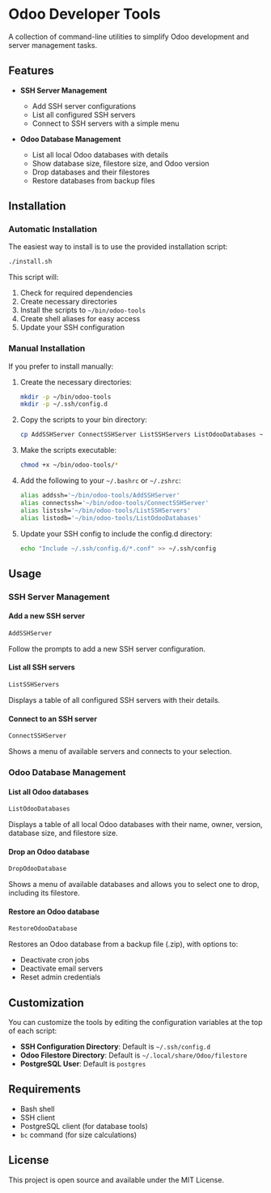 # Odoo Developer Tools

A collection of command-line utilities to simplify Odoo development and server management tasks.

## Features

- **SSH Server Management**
  - Add SSH server configurations
  - List all configured SSH servers
  - Connect to SSH servers with a simple menu

- **Odoo Database Management**
  - List all local Odoo databases with details
  - Show database size, filestore size, and Odoo version
  - Drop databases and their filestores
  - Restore databases from backup files

## Installation

### Automatic Installation

The easiest way to install is to use the provided installation script:

```bash
./install.sh
```

This script will:
1. Check for required dependencies
2. Create necessary directories
3. Install the scripts to `~/bin/odoo-tools`
4. Create shell aliases for easy access
5. Update your SSH configuration

### Manual Installation

If you prefer to install manually:

1. Create the necessary directories:
   ```bash
   mkdir -p ~/bin/odoo-tools
   mkdir -p ~/.ssh/config.d
   ```

2. Copy the scripts to your bin directory:
   ```bash
   cp AddSSHServer ConnectSSHServer ListSSHServers ListOdooDatabases ~/bin/odoo-tools/
   ```

3. Make the scripts executable:
   ```bash
   chmod +x ~/bin/odoo-tools/*
   ```

4. Add the following to your `~/.bashrc` or `~/.zshrc`:
   ```bash
   alias addssh='~/bin/odoo-tools/AddSSHServer'
   alias connectssh='~/bin/odoo-tools/ConnectSSHServer'
   alias listssh='~/bin/odoo-tools/ListSSHServers'
   alias listodb='~/bin/odoo-tools/ListOdooDatabases'
   ```

5. Update your SSH config to include the config.d directory:
   ```bash
   echo "Include ~/.ssh/config.d/*.conf" >> ~/.ssh/config
   ```

## Usage

### SSH Server Management

#### Add a new SSH server
```bash
AddSSHServer
```
Follow the prompts to add a new SSH server configuration.

#### List all SSH servers
```bash
ListSSHServers
```
Displays a table of all configured SSH servers with their details.

#### Connect to an SSH server
```bash
ConnectSSHServer
```
Shows a menu of available servers and connects to your selection.

### Odoo Database Management

#### List all Odoo databases
```bash
ListOdooDatabases
```
Displays a table of all local Odoo databases with their name, owner, version, database size, and filestore size.

#### Drop an Odoo database
```bash
DropOdooDatabase
```
Shows a menu of available databases and allows you to select one to drop, including its filestore.

#### Restore an Odoo database
```bash
RestoreOdooDatabase
```
Restores an Odoo database from a backup file (.zip), with options to:
- Deactivate cron jobs
- Deactivate email servers
- Reset admin credentials

## Customization

You can customize the tools by editing the configuration variables at the top of each script:

- **SSH Configuration Directory**: Default is `~/.ssh/config.d`
- **Odoo Filestore Directory**: Default is `~/.local/share/Odoo/filestore`
- **PostgreSQL User**: Default is `postgres`

## Requirements

- Bash shell
- SSH client
- PostgreSQL client (for database tools)
- `bc` command (for size calculations)

## License

This project is open source and available under the MIT License.